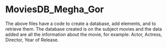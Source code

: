 # MoviesDB_Megha_Gor
The above files have a code to create a database, add elements, and to retrieve them. The database created is on the subject movies and the data added are all the information about the movie, for example: Actor, Actress, Director, Year of Release.
